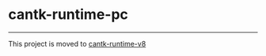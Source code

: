 # cantk-runtime-pc
-----------------------------------
This project is moved to [cantk-runtime-v8](https://github.com/drawapp8/cantk-runtime-v8)
